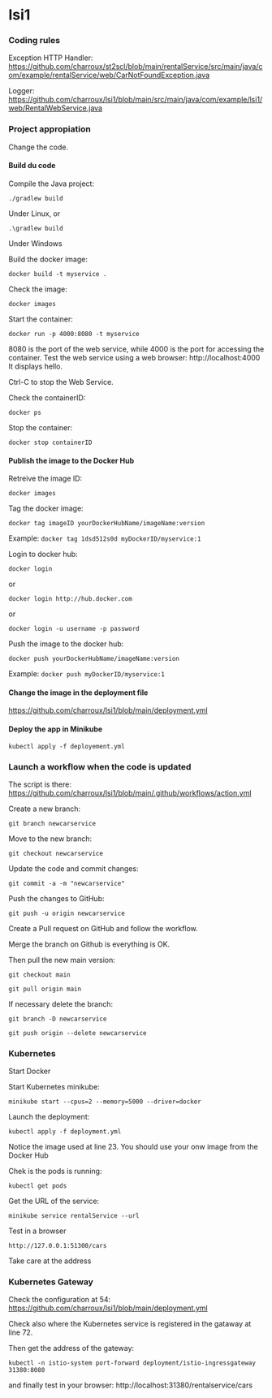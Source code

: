 # lsi1

### Coding rules

Exception HTTP Handler: https://github.com/charroux/st2scl/blob/main/rentalService/src/main/java/com/example/rentalService/web/CarNotFoundException.java

Logger: https://github.com/charroux/lsi1/blob/main/src/main/java/com/example/lsi1/web/RentalWebService.java

### Project appropiation

Change the code.

#### Build du code 

Compile the Java project:
```
./gradlew build
```
Under Linux, or
```
.\gradlew build
```
Under Windows

Build the docker image:
```
docker build -t myservice .
```

Check the image:
```
docker images
```

Start the container:
```
docker run -p 4000:8080 -t myservice
```

8080 is the port of the web service, while 4000 is the port for accessing the container. Test the web service using a web browser: http://localhost:4000 It displays hello.

Ctrl-C to stop the Web Service.

Check the containerID:
```
docker ps
```

Stop the container:
```
docker stop containerID
```

#### Publish the image to the Docker Hub

Retreive the image ID:
```
docker images
```

Tag the docker image:
```
docker tag imageID yourDockerHubName/imageName:version
```

Example: `docker tag 1dsd512s0d myDockerID/myservice:1`

Login to docker hub:
```
docker login
```
or
```
docker login http://hub.docker.com
```
or
```
docker login -u username -p password
```

Push the image to the docker hub:
```
docker push yourDockerHubName/imageName:version
```

Example: `docker push myDockerID/myservice:1`

#### Change the image in the deployment file

https://github.com/charroux/lsi1/blob/main/deployment.yml

#### Deploy the app in Minikube
```
kubectl apply -f deployement.yml
```


### Launch a workflow when the code is updated

The script is there: https://github.com/charroux/lsi1/blob/main/.github/workflows/action.yml

Create a new branch:
```
git branch newcarservice
```
Move to the new branch:
```
git checkout newcarservice
```
Update the code and commit changes:
```
git commit -a -m "newcarservice"
```
Push the changes to GitHub:
```
git push -u origin newcarservice
```
Create a Pull request on GitHub and follow the workflow.

Merge the branch on Github is everything is OK.

Then pull the new main version:

```
git checkout main
```
```
git pull origin main
```

If necessary delete the branch:

```
git branch -D newcarservice
```
```
git push origin --delete newcarservice
```
### Kubernetes

Start Docker

Start Kubernetes minikube:
```
minikube start --cpus=2 --memory=5000 --driver=docker
```

Launch the deployment:
```
kubectl apply -f deployment.yml  
```

Notice the image used at line 23. You should use your onw image from the Docker Hub

Chek is the pods is running:
```
kubectl get pods
```

Get the URL of the service:
```
minikube service rentalService --url  
```

Test in a browser
```
http://127.0.0.1:51300/cars  
```
Take care at the address

### Kubernetes Gateway

Check the configuration at 54: https://github.com/charroux/lsi1/blob/main/deployment.yml

Check also where the Kubernetes service is registered in the gataway at line 72.

Then get the address of the gateway:
```
kubectl -n istio-system port-forward deployment/istio-ingressgateway 31380:8080  
```

and finally test in your browser:
http://localhost:31380/rentalservice/cars
